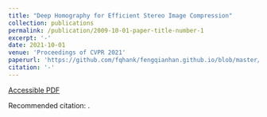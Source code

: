 ```yaml
---
title: "Deep Homography for Efficient Stereo Image Compression"
collection: publications
permalink: /publication/2009-10-01-paper-title-number-1
excerpt: '-'
date: 2021-10-01
venue: 'Proceedings of CVPR 2021'
paperurl: 'https://github.com/fqhank/fengqianhan.github.io/blob/master/files/Deng_Deep_Homography_for_Efficient_Stereo_Image_Compression_CVPR_2021_paper.pdf'
citation: '-'
---
```


[Accessible PDF](https://github.com/fqhank/fengqianhan.github.io/blob/master/files/Deng_Deep_Homography_for_Efficient_Stereo_Image_Compression_CVPR_2021_paper.pdf)

Recommended citation: .
